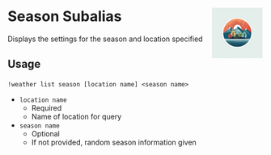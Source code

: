 <h1>Season Subalias<img align="right" src="../../../Data/images/main.png" width="100px"></h1>

Displays the settings for the season and location specified


## Usage
`!weather list season [location name] <season name>`
- `location name`
    - Required
    - Name of location for query
- `season name`
    - Optional
    - If not provided, random season information given